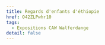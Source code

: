 ```yaml
---
title: Regards d'enfants d'éthiopie
href: O42ZLPwhr10
tags:
  - Expositions CAW Walferdange
detail: false
---
```

